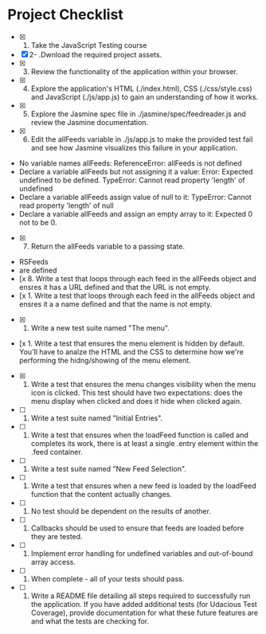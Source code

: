 # Project Checklist

- [x] 1. Take the JavaScript Testing course
- [x] 2- .Dwnload the required project assets.
- [x] 3. Review the functionality of the application within your browser.
- [x] 4. Explore the application's HTML (./index.html), CSS (./css/style.css) and JavaScript (./js/app.js) to gain an understanding of how it works.
- [x] 5. Explore the Jasmine spec file in ./jasmine/spec/feedreader.js and review the Jasmine documentation.
- [x] 6. Edit the allFeeds variable in ./js/app.js to make the provided test fail and see how Jasmine visualizes this failure in your application.
- No variable names allFeeds:
ReferenceError: allFeeds is not defined
- Declare a variable allFeeds but not assigning it a value:
Error: Expected undefined to be defined.
TypeError: Cannot read property 'length' of undefined
- Declare a variable allFeeds assign value of null to it:
TypeError: Cannot read property 'length' of null
- Declare a variable allFeeds and assign an empty array to it:
Expected 0 not to be 0.
- [x] 7. Return the allFeeds variable to a passing state.
- RSFeeds
-   are defined
- [x 8. Write a test that loops through each feed in the allFeeds object and ensres it has a URL defined and that the URL is not empty.
- [x 1. Write a test that loops through each feed in the allFeeds object and ensres it a a name defined and that the name is not empty.
- [x] 1. Write a new test suite named "The menu".
- [x 1. Write a test that ensures the menu element is hidden by default. You'll have to analze the HTML and the CSS to determine how we're performing the hidng/showing of the menu element.
- [x] 1. Write a test that ensures the menu changes visibility when the menu icon is clicked. This test should have two expectations: does the menu display when clicked and does it hide when clicked again.
- [ ] 1. Write a test suite named "Initial Entries".
- [ ] 1. Write a test that ensures when the loadFeed function is called and completes its work, there is at least a single .entry element within the .feed container.
- [ ] 1. Write a test suite named "New Feed Selection".
- [ ] 1. Write a test that ensures when a new feed is loaded by the loadFeed function that the content actually changes.
- [ ] 1. No test should be dependent on the results of another.
- [ ] 1. Callbacks should be used to ensure that feeds are loaded before they are tested.
- [ ] 1. Implement error handling for undefined variables and out-of-bound array access.
- [ ] 1. When complete - all of your tests should pass.
- [ ] 1. Write a README file detailing all steps required to successfully run the application. If you have added additional tests (for Udacious Test Coverage), provide documentation for what these future features are and what the tests are checking for.
